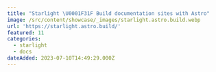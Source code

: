 ```yaml
---
title: "Starlight \U0001F31F Build documentation sites with Astro"
image: /src/content/showcase/_images/starlight.astro.build.webp
url: 'https://starlight.astro.build/'
featured: 11
categories:
  - starlight
  - docs
dateAdded: 2023-07-10T14:49:29.000Z
---
```


